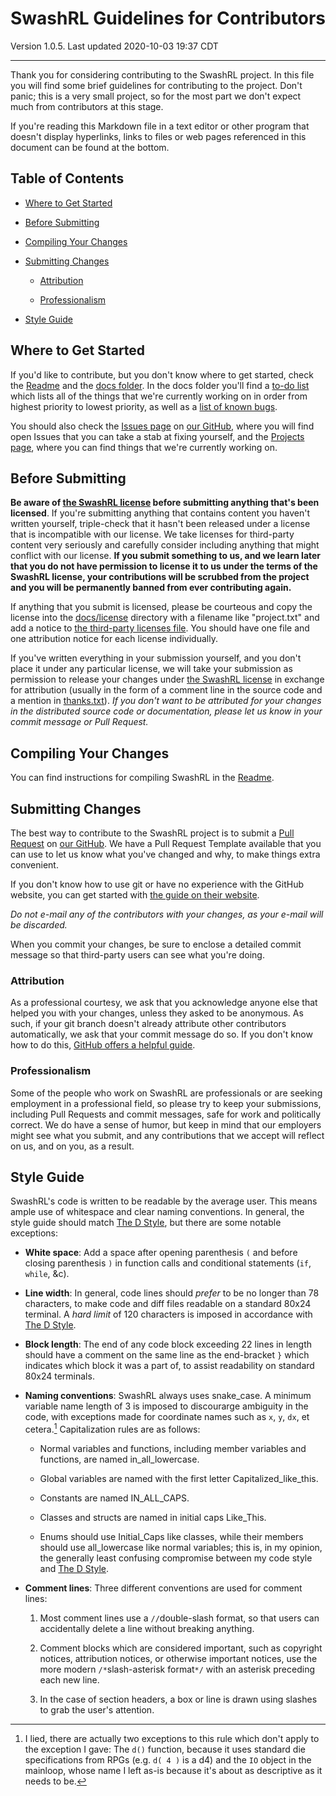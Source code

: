 SwashRL Guidelines for Contributors
===================================

Version 1.0.5.  Last updated 2020-10-03 19:37 CDT

---

Thank you for considering contributing to the SwashRL project.  In this file
you will find some brief guidelines for contributing to the project.  Don't
panic; this is a very small project, so for the most part we don't expect much
from contributors at this stage.

If you're reading this Markdown file in a text editor or other program that
doesn't display hyperlinks, links to files or web pages referenced in this
document can be found at the bottom.

## Table of Contents

* [Where to Get Started](#where-to-get-started)

* [Before Submitting](#before-submitting)

* [Compiling Your Changes](#compiling-your-changes)

* [Submitting Changes](#submitting-changes)

  * [Attribution](#attribution)

  * [Professionalism](#professionalism)

* [Style Guide](#style-guide)

## Where to Get Started

If you'd like to contribute, but you don't know where to get started, check
the [Readme] and the [docs folder].  In the docs folder you'll find a
[to-do list] which lists all of the things that we're currently working on in
order from highest priority to lowest priority, as well as a [list of known
bugs].

You should also check the [Issues page] on [our GitHub], where you will find
open Issues that you can take a stab at fixing yourself, and the
[Projects page], where you can find things that we're currently working on.

## Before Submitting

**Be aware of [the SwashRL license] before submitting anything that's been
licensed**.  If you're submitting anything that contains content you haven't
written yourself, triple-check that it hasn't been released under a license
that is incompatible with our license.  We take licenses for third-party
content very seriously and carefully consider including anything that might
conflict with our license.  **If you submit something to us, and we learn
later that you do not have permission to license it to us under the terms of
the SwashRL license, your contributions will be scrubbed from the project and
you will be permanently banned from ever contributing again.**

If anything that you submit is licensed, please be courteous and copy the
license into the [docs/license] directory with a filename like "project.txt"
and add a notice to [the third-party licenses file].  You should have one file
and one attribution notice for each license individually.

If you've written everything in your submission yourself, and you don't place
it under any particular license, we will take your submission as permission to
release your changes under [the SwashRL license] in exchange for attribution
(usually in the form of a comment line in the source code and a mention in
[thanks.txt]).  _If you don't want to be attributed for your changes in the
distributed source code or documentation, please let us know in your commit
message or Pull Request._

## Compiling Your Changes

You can find instructions for compiling SwashRL in the [Readme].

## Submitting Changes

The best way to contribute to the SwashRL project is to submit a
[Pull Request] on [our GitHub].  We have a Pull Request Template available
that you can use to let us know what you've changed and why, to make things
extra convenient.

If you don't know how to use git or have no experience with the GitHub
website, you can get started with [the guide on their website].

_Do not e-mail any of the contributors with your changes, as your e-mail will
be discarded._

When you commit your changes, be sure to enclose a detailed commit message so
that third-party users can see what you're doing.

### Attribution

As a professional courtesy, we ask that you acknowledge anyone else that
helped you with your changes, unless they asked to be anonymous.  As such, if
your git branch doesn't already attribute other contributors automatically, we
ask that your commit message do so.  If you don't know how to do this,
[GitHub offers a helpful guide].

### Professionalism

Some of the people who work on SwashRL are professionals or are seeking
employment in a professional field, so please try to keep your submissions,
including Pull Requests and commit messages, safe for work and politically
correct.  We do have a sense of humor, but keep in mind that our employers
might see what you submit, and any contributions that we accept will reflect
on us, and on you, as a result.

## Style Guide

SwashRL's code is written to be readable by the average user.  This means
ample use of whitespace and clear naming conventions.  In general, the style
guide should match [The D Style], but there are some notable exceptions:

* **White space**: Add a space after opening parenthesis `(` and before
  closing parenthesis `)` in function calls and conditional statements (`if`,
  `while`, &c).

* **Line width**: In general, code lines should _prefer_ to be no longer than
  78 characters, to make code and diff files readable on a standard 80x24
  terminal.  A _hard limit_ of 120 characters is imposed in accordance with
  [The D Style].

* **Block length**: The end of any code block exceeding 22 lines in length
  should have a comment on the same line as the end-bracket `}` which
  indicates which block it was a part of, to assist readability on standard
  80x24 terminals.

* **Naming conventions**: SwashRL always uses snake\_case.  A minimum variable
  name length of 3 is imposed to discourarge ambiguity in the code, with
  exceptions made for coordinate names such as `x`, `y`, `dx`, et cetera.[^1]
  Capitalization rules are as follows:

  * Normal variables and functions, including member variables and functions,
    are named in\_all\_lowercase.

  * Global variables are named with the first letter Capitalized\_like\_this.

  * Constants are named IN\_ALL\_CAPS.

  * Classes and structs are named in initial caps Like\_This.

  * Enums should use Initial\_Caps like classes, while their members should
    use all_lowercase like normal variables; this is, in my opinion, the
    generally least confusing compromise between my code style and
    [The D Style].

* **Comment lines**: Three different conventions are used for comment lines:

  1. Most comment lines use a `//`double-slash format, so that users can
     accidentally delete a line without breaking anything.

  2. Comment blocks which are considered important, such as copyright notices,
     attribution notices, or otherwise important notices, use the more modern
     `/*`slash-asterisk format`*/` with an asterisk preceding each new line.

  3. In the case of section headers, a box or line is drawn using slashes to
     grab the user's attention.

[^1]: I lied, there are actually two exceptions to this rule which don't
apply to the exception I gave: The `d()` function, because it uses standard
die specifications from RPGs (e.g. `d( 4 )` is a d4) and the `IO` object in
the mainloop, whose name I left as-is because it's about as descriptive as it
needs to be.

[the SwashRL license]: ../LICENSE.txt
[the third-party licenses file]: ../3rdparty.txt
[Readme]: ../README.md
[docs folder]: ../docs
[to-do list]: ../docs/to-do.txt
[list of known bugs]: ../docs/bugs.txt
[docs/license]: ../docs/license
[thanks.txt]: ../thanks.txt
[our GitHub]: https://github.com/swashdev/SwashRL
[Issues page]: https://github.com/swashdev/SwashRL/issues
[Projects page]: https://github.com/swashdev/SwashRL/projects
[Pull Request]: https://github.com/swashdev/SwashRL/pulls
[the guide on their website]: https://guides.github.com/activities/hello-world/
[GitHub offers a helpful guide]: https://help.github.com/articles/creating-a-commit-with-multiple-authors/
[The D Style]: https://dlang.org/dstyle.html
